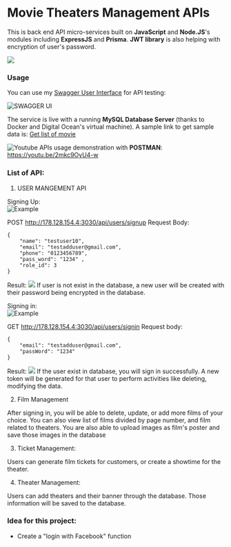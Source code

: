# Movie Theaters Management APIs

This is back end API micro-services built on **JavaScript** and **Node.JS**'s modules including **ExpressJS** and **Prisma**. **JWT library** is also helping with encryption of user's password. 

![](https://media.npr.org/assets/img/2020/05/05/plazamarqueeduringclosure_custom-965476b67c1a760bdb3e16991ce8d65098605f62-s1100-c50.jpeg)

### Usage

You can use my [Swagger User Interface](http://filmapis.com:3030/api-docs/) for API testing: 

![SWAGGER UI](https://i.imgur.com/nCaadLp.png)

The service is live with a running **MySQL Database Server** (thanks to Docker and Digital Ocean's virtual machine). A sample link to get sample data is: [Get list of movie](http://178.128.154.4:3030/api/movies/getFilms)
  
![Youtube](https://img.shields.io/badge/YouTube-FF0000?style=flat&logo=youtube) APIs usage demonstration with **POSTMAN**: https://youtu.be/2mkc9OyU4-w

### List of API:  

1. USER MANGEMENT API  
  
Signing Up:  
![Example](https://i.imgur.com/gKcSQHY.png)

POST http://178.128.154.4:3030/api/users/signup
Request Body: 
```
{
    "name": "testuser10", 
    "email": "testadduser@gmail.com",
    "phone": "0123456789",
    "pass_word": "1234" ,
    "role_id": 3
}
```

Result: 
![](https://i.imgur.com/oev67vf.png)
If user is not exist in the database, a new user will be created with their password being encrypted in the database.    
  
Signing in:  
![Example](https://i.imgur.com/LnmxkDY.png)

GET http://178.128.154.4:3030/api/users/signin
Request body: 
```
{
    "email": "testadduser@gmail.com",
    "passWord": "1234"
}
```

Result: 
![](https://i.imgur.com/N1WYsYY.png)
If the user exist in database, you will sign in successfully. A new token will be generated for that user to perform activities like deleting, modifying the data.  
  
2. Film Management  
    
After signing in, you will be able to delete, update, or add more films of your choice. You can also view list of films divided by page number, and film related to theaters. You are also able to upload images as film's poster and save those images in the database  

3. Ticket Management:  

Users can generate film tickets for customers, or create a showtime for the theater.  
  
4. Theater Management:  
  
Users can add theaters and their banner through the database. Those information will be saved to the database.  
  
### Idea for this project:  
- Create a "login with Facebook" function  
